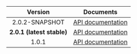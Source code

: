 | Version | Documents |
|:---:|---|
| 2.0.2-SNAPSHOT | [API documentation](2.0.2-SNAPSHOT) |
| **2.0.1 (latest stable)** | [API documentation](latest-stable) |
| 1.0.1 | [API documentation](1.0.1) |
